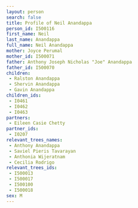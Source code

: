 ```yaml
---
layout: person
search: false
title: Profile of Neil Anandappa
person_id: I500116
first_name: Neil
last_name: Anandappa
full_name: Neil Anandappa
mother: Joyce Perumal
mother_id: I500071
father: Anthony Joseph Nicholas "Joe" Anandappa
father_id: I500070
children:
 - Ralston Anandappa
 - Shervin Anandappa
 - Gavin Anandappa
children_ids:
 - I0461
 - I0462
 - I0463
partners:
 - Eileen Casie Chetty
partner_ids:
 - I0207
relevant_trees_names:
 - Anthony Anandappa
 - Saviel Pieris Tavarayan
 - Anthonia Wijeratnam
 - Cecilia Rodrigo
relevant_trees_ids:
 - I500013
 - I500017
 - I500100
 - I500018
sex: M
---
```


